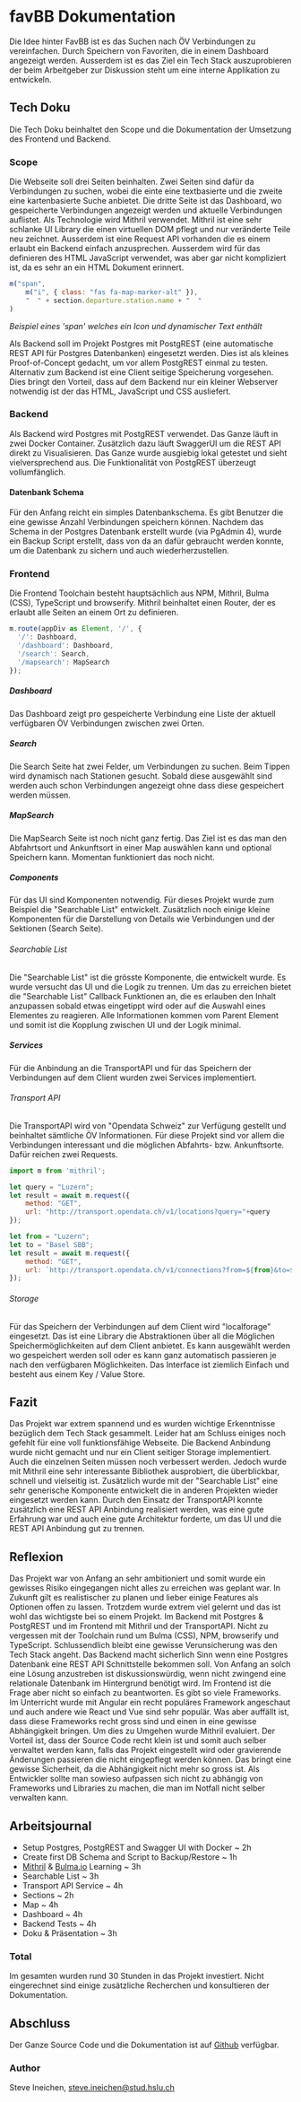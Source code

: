 # favBB Dokumentation
Die Idee hinter FavBB ist es das Suchen nach ÖV Verbindungen zu vereinfachen. Durch Speichern von Favoriten, die in einem Dashboard angezeigt werden.
Ausserdem ist es das Ziel ein Tech Stack auszuprobieren der beim
Arbeitgeber zur Diskussion steht um eine interne Applikation zu
entwickeln.

## Tech Doku
Die Tech Doku beinhaltet den Scope und die Dokumentation der Umsetzung des Frontend und Backend.

### Scope
Die Webseite soll drei Seiten beinhalten.
Zwei Seiten sind dafür da Verbindungen zu suchen, wobei die einte
eine textbasierte und die zweite eine kartenbasierte Suche anbietet. Die dritte Seite ist das Dashboard, wo gespeicherte
Verbindungen angezeigt werden und aktuelle Verbindungen auflistet.
Als Technologie wird Mithril verwendet. Mithril ist eine sehr schlanke UI Library die einen virtuellen DOM pflegt und
nur veränderte Teile neu zeichnet. Ausserdem ist eine Request API vorhanden die es einem erlaubt ein Backend einfach
anzusprechen.
Ausserdem wird für das definieren des HTML JavaScript verwendet, was aber gar nicht kompliziert ist, da es sehr an ein
HTML Dokument erinnert.

```javascript
m("span",
    m("i", { class: "fas fa-map-marker-alt" }),
    "  " + section.departure.station.name + "  "
)
```
*Beispiel eines 'span' welches ein Icon und dynamischer Text enthält*

Als Backend soll im Projekt Postgres mit PostgREST (eine automatische REST API für Postgres Datenbanken) eingesetzt werden.
Dies ist als kleines Proof-of-Concept gedacht, um vor allem PostgREST einmal zu testen. Alternativ zum Backend ist eine
Client seitige Speicherung vorgesehen. Dies bringt den Vorteil, dass auf dem Backend nur ein kleiner Webserver notwendig
ist der das HTML, JavaScript und CSS ausliefert.

### Backend
Als Backend wird Postgres mit PostgREST verwendet.
Das Ganze läuft in zwei Docker Container. Zusätzlich dazu
läuft SwaggerUI um die REST API direkt zu Visualisieren.
Das Ganze wurde ausgiebig lokal getestet und sieht vielversprechend aus. Die Funktionalität von PostgREST überzeugt vollumfänglich.

#### Datenbank Schema
Für den Anfang reicht ein simples Datenbankschema.
Es gibt Benutzer die eine gewisse Anzahl Verbindungen speichern können.
Nachdem das Schema in der Postgres Datenbank erstellt wurde (via PgAdmin 4), wurde ein Backup Script erstellt, dass von da an
dafür gebraucht werden konnte, um die Datenbank zu sichern und auch wiederherzustellen.

### Frontend
Die Frontend Toolchain besteht hauptsächlich aus NPM, Mithril, Bulma (CSS), TypeScript und browserify.
Mithril beinhaltet einen Router, der es erlaubt alle Seiten an einem Ort zu definieren.

```javascript
m.route(appDiv as Element, '/', {
  '/': Dashboard,
  '/dashboard': Dashboard,
  '/search': Search,
  '/mapsearch': MapSearch
});
```

##### Dashboard
Das Dashboard zeigt pro gespeicherte Verbindung eine Liste der aktuell verfügbaren ÖV Verbindungen zwischen zwei Orten.

##### Search
Die Search Seite hat zwei Felder, um Verbindungen zu suchen. Beim Tippen wird dynamisch nach Stationen gesucht. Sobald
diese ausgewählt sind werden auch schon Verbindungen angezeigt ohne dass diese gespeichert werden müssen.

##### MapSearch
Die MapSearch Seite ist noch nicht ganz fertig. Das Ziel ist es das man den Abfahrtsort und Ankunftsort in einer Map
auswählen kann und optional Speichern kann.
Momentan funktioniert das noch nicht.

##### Components
Für das UI sind Komponenten notwendig. Für dieses Projekt wurde zum Beispiel die "Searchable List" entwickelt.
Zusätzlich noch einige kleine Komponenten für die Darstellung von Details wie Verbindungen und der Sektionen (Search Seite).

###### Searchable List
Die "Searchable List" ist die grösste Komponente, die entwickelt wurde. Es wurde versucht das UI und die Logik zu trennen.
Um das zu erreichen bietet die "Searchable List" Callback Funktionen an, die es erlauben den Inhalt anzupassen sobald
etwas eingetippt wird oder auf die Auswahl eines Elementes zu reagieren. Alle Informationen kommen vom Parent Element
und somit ist die Kopplung zwischen UI und der Logik minimal.

##### Services
Für die Anbindung an die TransportAPI und für das Speichern der Verbindungen auf dem Client wurden zwei Services implementiert.

###### Transport API
Die TransportAPI wird von "Opendata Schweiz" zur Verfügung gestellt und beinhaltet sämtliche ÖV Informationen.
Für diese Projekt sind vor allem die Verbindungen interessant und die möglichen Abfahrts- bzw. Ankunftsorte. Dafür
reichen zwei Requests.

```javascript
import m from 'mithril';

let query = "Luzern";
let result = await m.request({
    method: "GET",
    url: "http://transport.opendata.ch/v1/locations?query="+query
});

let from = "Luzern";
let to = "Basel SBB";
let result = await m.request({
    method: "GET",
    url: `http://transport.opendata.ch/v1/connections?from=${from}&to=${to}`
});
```

###### Storage
Für das Speichern der Verbindungen auf dem Client wird "localforage" eingesetzt. Das ist eine Library die Abstraktionen über all die Möglichen Speichermöglichkeiten auf dem Client anbietet. Es kann ausgewählt werden wo
gespeichert werden soll oder es kann ganz automatisch passieren je nach den verfügbaren Möglichkeiten.
Das Interface ist ziemlich Einfach und besteht aus einem Key / Value Store.

<div style="page-break-after: always;"></div>

## Fazit
Das Projekt war extrem spannend und es wurden wichtige Erkenntnisse bezüglich dem Tech Stack gesammelt.
Leider hat am Schluss einiges noch gefehlt für eine voll funktionsfähige Webseite. Die Backend Anbindung wurde nicht
gemacht und nur ein Client seitiger Storage implementiert. Auch die einzelnen Seiten müssen noch verbessert werden.
Jedoch wurde mit Mithril eine sehr interessante Bibliothek ausprobiert, die überblickbar, schnell und vielseitig ist.
Zusätzlich wurde mit der "Searchable List" eine sehr generische Komponente entwickelt die in anderen Projekten wieder
eingesetzt werden kann.
Durch den Einsatz der TransportAPI konnte zusätzlich eine REST API Anbindung realisiert werden, was eine gute Erfahrung
war und auch eine gute Architektur forderte, um das UI und die REST API Anbindung gut zu trennen.

## Reflexion
Das Projekt war von Anfang an sehr ambitioniert und somit wurde ein gewisses Risiko eingegangen nicht alles zu erreichen
was geplant war. In Zukunft gilt es realistischer zu planen und lieber einige Features als Optionen offen zu lassen.
Trotzdem wurde extrem viel gelernt und das ist wohl das wichtigste bei so einem Projekt. Im Backend mit Postgres &
PostgREST und im Frontend mit Mithril und der TransportAPI. Nicht zu vergessen mit der Toolchain rund um Bulma (CSS), NPM, browserify
und TypeScript.
Schlussendlich bleibt eine gewisse Verunsicherung was den Tech Stack angeht. Das Backend macht sicherlich Sinn wenn eine
Postgres Datenbank eine REST API Schnittstelle bekommen soll. Von Anfang an solch eine Lösung anzustreben ist
diskussionswürdig, wenn nicht zwingend eine relationale Datenbank im Hintergrund benötigt wird. Im Frontend ist die
Frage aber nicht so einfach zu beantworten. Es gibt so viele Frameworks. Im Unterricht wurde mit Angular ein recht
populäres Framework angeschaut und auch andere wie React und Vue sind sehr populär. Was aber auffällt ist, dass diese
Frameworks recht gross sind und einen in eine gewisse Abhängigkeit bringen. Um dies zu Umgehen wurde Mithril evaluiert.
Der Vorteil ist, dass der Source Code recht klein ist und somit auch selber verwaltet werden kann, falls das Projekt
eingestellt wird oder gravierende Änderungen passieren die nicht eingepflegt werden können.
Das bringt eine gewisse Sicherheit, da die Abhängigkeit nicht mehr so gross ist.
Als Entwickler sollte man sowieso aufpassen sich nicht zu abhängig von
Frameworks und Libraries zu machen, die man im Notfall nicht selber verwalten kann.

<div style="page-break-after: always;"></div>

## Arbeitsjournal

* Setup Postgres, PostgREST and Swagger UI with Docker ~ 2h
* Create first DB Schema and Script to Backup/Restore ~ 1h
* [Mithril](https://mithril.js.org/) & [Bulma.io](https://bulma.io/) Learning ~ 3h
* Searchable List ~ 3h
* Transport API Service ~ 4h
* Sections ~ 2h
* Map ~ 4h
* Dashboard ~ 4h
* Backend Tests ~ 4h
* Doku & Präsentation ~ 3h

### Total
Im gesamten wurden rund 30 Stunden in das Projekt investiert.
Nicht eingerechnet sind einige zusätzliche Recherchen und
konsultieren der Dokumentation.

## Abschluss
Der Ganze Source Code und die Dokumentation ist auf [Github](https://github.com/Inux/favBB) verfügbar.

### Author
Steve Ineichen, steve.ineichen@stud.hslu.ch
